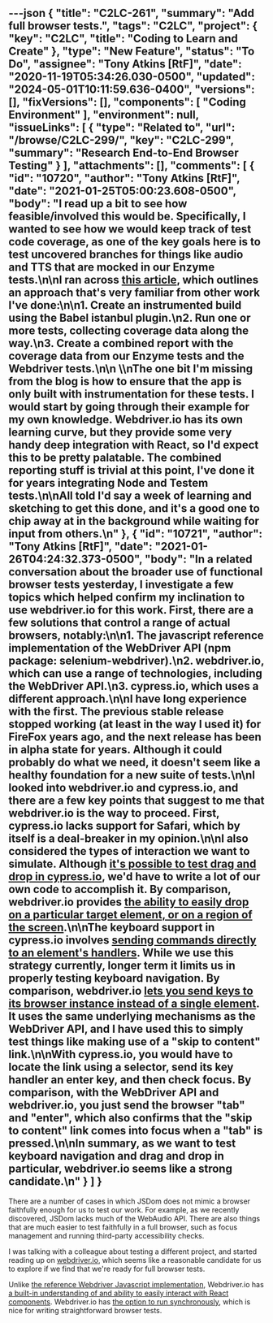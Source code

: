 ---json
{
  "title": "C2LC-261",
  "summary": "Add full browser tests.",
  "tags": "C2LC",
  "project": {
    "key": "C2LC",
    "title": "Coding to Learn and Create"
  },
  "type": "New Feature",
  "status": "To Do",
  "assignee": "Tony Atkins [RtF]",
  "date": "2020-11-19T05:34:26.030-0500",
  "updated": "2024-05-01T10:11:59.636-0400",
  "versions": [],
  "fixVersions": [],
  "components": [
    "Coding Environment"
  ],
  "environment": null,
  "issueLinks": [
    {
      "type": "Related to",
      "url": "/browse/C2LC-299/",
      "key": "C2LC-299",
      "summary": "Research End-to-End Browser Testing"
    }
  ],
  "attachments": [],
  "comments": [
    {
      "id": "10720",
      "author": "Tony Atkins [RtF]",
      "date": "2021-01-25T05:00:23.608-0500",
      "body": "I read up a bit to see how feasible/involved this would be.  Specifically, I wanted to see how we would keep track of test code coverage, as one of the key goals here is to test uncovered branches for things like audio and TTS that are mocked in our Enzyme tests.\n\nI ran across [this article](https://medium.com/@RajVasikarla/code-coverage-with-functional-automation-react-istanbul-webdriverio-24a52ac89306), which outlines an approach that's very familiar from other work I've done:\n\n1. Create an instrumented build using the Babel istanbul plugin.\n2. Run one or more tests, collecting coverage data along the way.\n3. Create a combined report with the coverage data from our Enzyme tests and the Webdriver tests.\n\n&#x20;\\\nThe one bit I'm missing from the blog is how to ensure that the app is only built with instrumentation for these tests.  I would start by going through their example for my own knowledge.  Webdriver.io has its own learning curve, but they provide some very handy deep integration with React, so I'd expect this to be pretty palatable.  The combined reporting stuff is trivial at this point, I've done it for years integrating Node and Testem tests.\n\nAll told I'd say a week of learning and sketching to get this done, and it's a good one to chip away at in the background while waiting for input from others.\n"
    },
    {
      "id": "10721",
      "author": "Tony Atkins [RtF]",
      "date": "2021-01-26T04:24:32.373-0500",
      "body": "In a related conversation about the broader use of functional browser tests yesterday, I investigate a few topics which helped confirm my inclination to use webdriver.io for this work.  First, there are a few solutions that control a range of actual browsers, notably:\n\n1. The javascript reference implementation of the WebDriver API (npm package: selenium-webdriver).\n2. webdriver.io, which can use a range of technologies, including the WebDriver API.\n3. cypress.io, which uses a different approach.\n\nI have long experience with the first.  The previous stable release stopped working (at least in the way I used it) for FireFox years ago, and the next release has been in alpha state for years.  Although it could probably do what we need, it doesn't seem like a healthy foundation for a new suite of tests.\n\nI looked into webdriver.io and cypress.io, and there are a few key points that suggest to me that webdriver.io is the way to proceed.  First, cypress.io lacks support for Safari, which by itself is a deal-breaker in my opinion.\n\nI also considered the types of interaction we want to simulate.  Although [it's possible to test drag and drop in cypress.io](https://github.com/cypress-io/cypress/issues/845), we'd have to write a lot of our own code to accomplish it.  By comparison, webdriver.io provides [the ability to easily drop on a particular target element, or on a region of the screen](https://webdriver.io/docs/api/element/dragAndDrop.html).\n\nThe keyboard support in cypress.io involves [sending commands directly to an element's handlers](https://example.cypress.io/commands/actions).  While we use this strategy currently, longer term it limits us in properly testing keyboard navigation.  By comparison, webdriver.io [lets you send keys to its browser instance instead of a single element](https://webdriver.io/docs/api/browser/keys.html).  It uses the same underlying mechanisms as the WebDriver API, and I have used this to simply test things like making use of a \"skip to content\" link.\n\nWith cypress.io, you would have to locate the link using a selector, send its key handler an enter key, and then check focus.  By comparison, with the WebDriver API and webdriver.io, you just send the browser \"tab\" and \"enter\", which also confirms that the \"skip to content\" link comes into focus when a \"tab\" is pressed.\n\nIn summary, as we want to test keyboard navigation and drag and drop in particular, webdriver.io seems like a strong candidate.\n"
    }
  ]
}
---
There are a number of cases in which JSDom does not mimic a browser faithfully enough for us to test our work.  For example, as we recently discovered, JSDom lacks much of the WebAudio API.  There are also things that are much easier to test faithfully in a full browser, such as focus management and running third-party accessibility checks.

I was talking with a colleague about testing a different project, and started reading up on [webdriver.io](https://webdriver.io/), which seems like a reasonable candidate for us to explore if we find that we're ready for full browser tests.

Unlike [the reference Webdriver Javascript implementation](https://www.selenium.dev/selenium/docs/api/javascript/index.html), Webdriver.io has [a built-in understanding of and ability to easily interact with React components](https://webdriver.io/docs/api/browser/react$.html).  Webdriver.io has [the option to run synchronously](https://webdriver.io/docs/sync-vs-async.html), which is nice for writing straightforward browser tests.

        